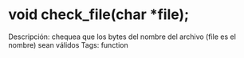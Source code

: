 # void check_file(char *file);

Descripción: chequea que los bytes del nombre del archivo (file es el nombre) sean válidos
Tags: function
